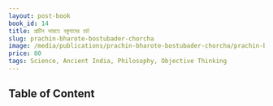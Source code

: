 ```yaml
---
layout: post-book
book_id: 14
title: প্রাচীন ভারতে বস্তুবাদের চর্চা
slug: prachin-bharote-bostubader-chorcha
image: /media/publications/prachin-bharote-bostubader-chorcha/prachin-bharote-bostubader-chorcha-cover.jpg
price: 80
tags: Science, Ancient India, Philosophy, Objective Thinking
---
```

## Table of Content
